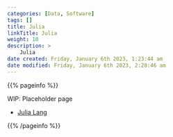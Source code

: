```yaml
---
categories: [Data, Software]
tags: []
title: Julia
linkTitle: Julia
weight: 10
description: >
    Julia
date created: Friday, January 6th 2023, 1:23:44 am
date modified: Friday, January 6th 2023, 2:28:46 am
---
```


{{% pageinfo %}}

WIP: Placeholder page

* [Julia Lang](https://julialang.org/)

{{% /pageinfo %}}
